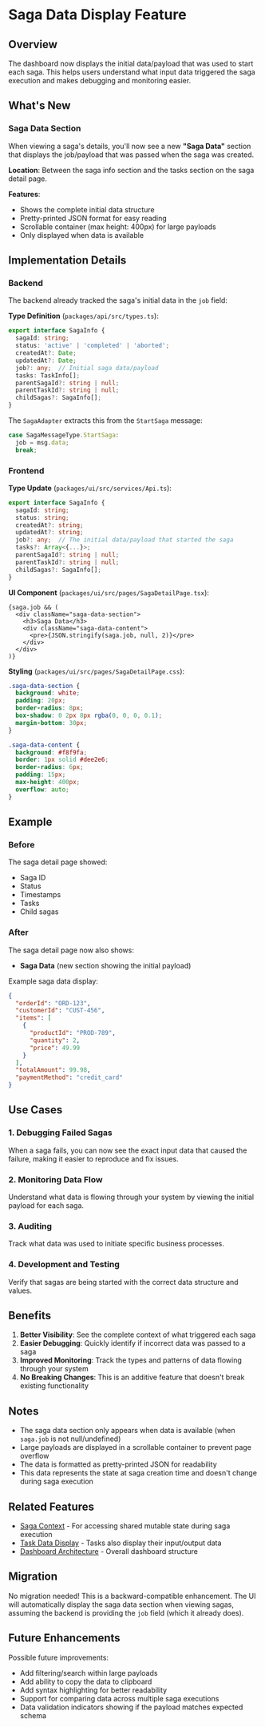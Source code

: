 # Saga Data Display Feature

## Overview

The dashboard now displays the initial data/payload that was used to start each saga. This helps users understand what input data triggered the saga execution and makes debugging and monitoring easier.

## What's New

### Saga Data Section

When viewing a saga's details, you'll now see a new **"Saga Data"** section that displays the job/payload that was passed when the saga was created.

**Location**: Between the saga info section and the tasks section on the saga detail page.

**Features**:
- Shows the complete initial data structure
- Pretty-printed JSON format for easy reading
- Scrollable container (max height: 400px) for large payloads
- Only displayed when data is available

## Implementation Details

### Backend

The backend already tracked the saga's initial data in the `job` field:

**Type Definition** (`packages/api/src/types.ts`):
```typescript
export interface SagaInfo {
  sagaId: string;
  status: 'active' | 'completed' | 'aborted';
  createdAt?: Date;
  updatedAt?: Date;
  job?: any;  // Initial saga data/payload
  tasks: TaskInfo[];
  parentSagaId?: string | null;
  parentTaskId?: string | null;
  childSagas?: SagaInfo[];
}
```

The `SagaAdapter` extracts this from the `StartSaga` message:
```typescript
case SagaMessageType.StartSaga:
  job = msg.data;
  break;
```

### Frontend

**Type Update** (`packages/ui/src/services/Api.ts`):
```typescript
export interface SagaInfo {
  sagaId: string;
  status: string;
  createdAt?: string;
  updatedAt?: string;
  job?: any;  // The initial data/payload that started the saga
  tasks?: Array<{...}>;
  parentSagaId?: string | null;
  parentTaskId?: string | null;
  childSagas?: SagaInfo[];
}
```

**UI Component** (`packages/ui/src/pages/SagaDetailPage.tsx`):
```tsx
{saga.job && (
  <div className="saga-data-section">
    <h3>Saga Data</h3>
    <div className="saga-data-content">
      <pre>{JSON.stringify(saga.job, null, 2)}</pre>
    </div>
  </div>
)}
```

**Styling** (`packages/ui/src/pages/SagaDetailPage.css`):
```css
.saga-data-section {
  background: white;
  padding: 20px;
  border-radius: 8px;
  box-shadow: 0 2px 8px rgba(0, 0, 0, 0.1);
  margin-bottom: 30px;
}

.saga-data-content {
  background: #f8f9fa;
  border: 1px solid #dee2e6;
  border-radius: 6px;
  padding: 15px;
  max-height: 400px;
  overflow: auto;
}
```

## Example

### Before
The saga detail page showed:
- Saga ID
- Status
- Timestamps
- Tasks
- Child sagas

### After
The saga detail page now also shows:
- **Saga Data** (new section showing the initial payload)

Example saga data display:
```json
{
  "orderId": "ORD-123",
  "customerId": "CUST-456",
  "items": [
    {
      "productId": "PROD-789",
      "quantity": 2,
      "price": 49.99
    }
  ],
  "totalAmount": 99.98,
  "paymentMethod": "credit_card"
}
```

## Use Cases

### 1. Debugging Failed Sagas
When a saga fails, you can now see the exact input data that caused the failure, making it easier to reproduce and fix issues.

### 2. Monitoring Data Flow
Understand what data is flowing through your system by viewing the initial payload for each saga.

### 3. Auditing
Track what data was used to initiate specific business processes.

### 4. Development and Testing
Verify that sagas are being started with the correct data structure and values.

## Benefits

1. **Better Visibility**: See the complete context of what triggered each saga
2. **Easier Debugging**: Quickly identify if incorrect data was passed to a saga
3. **Improved Monitoring**: Track the types and patterns of data flowing through your system
4. **No Breaking Changes**: This is an additive feature that doesn't break existing functionality

## Notes

- The saga data section only appears when data is available (when `saga.job` is not null/undefined)
- Large payloads are displayed in a scrollable container to prevent page overflow
- The data is formatted as pretty-printed JSON for readability
- This data represents the state at saga creation time and doesn't change during saga execution

## Related Features

- [Saga Context](./SAGA_CONTEXT_PARAMETERS.md) - For accessing shared mutable state during saga execution
- [Task Data Display](./DASHBOARD_TASK_VISUALIZATION.md) - Tasks also display their input/output data
- [Dashboard Architecture](./SAGA_BOARD_ARCHITECTURE.md) - Overall dashboard structure

## Migration

No migration needed! This is a backward-compatible enhancement. The UI will automatically display the saga data section when viewing sagas, assuming the backend is providing the `job` field (which it already does).

## Future Enhancements

Possible future improvements:
- Add filtering/search within large payloads
- Add ability to copy the data to clipboard
- Add syntax highlighting for better readability
- Support for comparing data across multiple saga executions
- Data validation indicators showing if the payload matches expected schema
